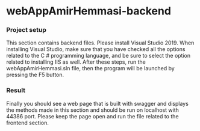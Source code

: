 # webAppAmirHemmasi-backend
### Project setup
This section contains backend files. Please install Visual Studio 2019. When installing Visual Studio, make sure that you have checked all the options related to the C # programming language, and be sure to select the option related to installing IIS as well. After these steps, run the webAppAmirHemmasi.sln file, then the program will be launched by pressing the F5 button.
### Result 
Finally you should see a web page that is built with swagger and displays the methods made in this section and should be run on localhost with 44386 port. Please keep the page open and run the file related to the frontend section.
